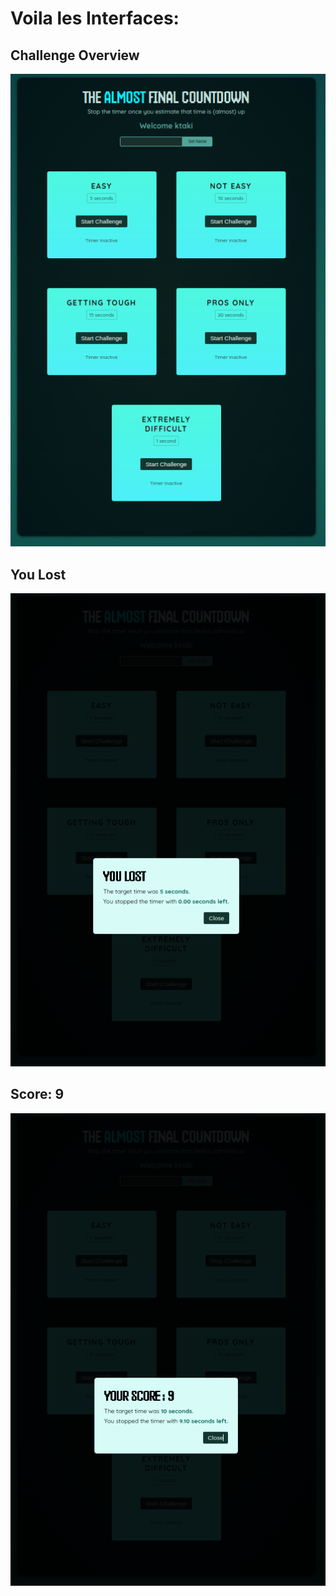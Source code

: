 # Voila les Interfaces:

## Challenge Overview

![Challenge Overview](./public/assets/image/ChallengeOverview.png)

## You Lost

![You Lost](./public/assets/image/YouLost.png)

## Score: 9

![Score: 9](./public/assets/image/Score.png)

